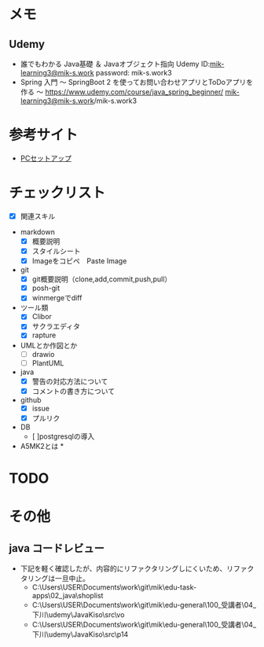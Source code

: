 # メモ
## Udemy
* 誰でもわかる Java基礎 ＆ Javaオブジェクト指向
Udemy ID:mik-learning3@mik-s.work
password: mik-s.work3
* Spring 入門 ～ SpringBoot 2 を使ってお問い合わせアプリとToDoアプリを作る ～
https://www.udemy.com/course/java_spring_beginner/
mik-learning3@mik-s.work/mik-s.work3

# 参考サイト
* [PCセットアップ](https://qiita.com/bonny_d/items/409d1c59fcc0c30f97ae)

# チェックリスト
* [x] 関連スキル
* markdown
  * [x] 概要説明
  * [x] スタイルシート
  * [x] Imageをコピペ　Paste Image
* git
  * [x] git概要説明（clone,add,commit,push,pull）
  * [x] posh-git
  * [x] winmergeでdiff
* ツール類
  * [x] Clibor
  * [x] サクラエディタ
  * [x] rapture
* UMLとか作図とか
  * [ ] drawio
  * [ ] PlantUML
* java
  * [x] 警告の対応方法について
  * [x] コメントの書き方について
* github
  * [x] issue
  * [x] プルリク
* DB
  * [ ]postgresqlの導入
* A5MK2とは
  * 



# TODO
# その他
## java コードレビュー
* 下記を軽く確認したが、内容的にリファクタリングしにくいため、リファクタリングは一旦中止。
  * C:\Users\USER\Documents\work\git\mik\edu-task-apps\02_java\shoplist
  * C:\Users\USER\Documents\work\git\mik\edu-general\100_受講者\04_下川\udemy\JavaKiso\src\vo
  * C:\Users\USER\Documents\work\git\mik\edu-general\100_受講者\04_下川\udemy\JavaKiso\src\p14